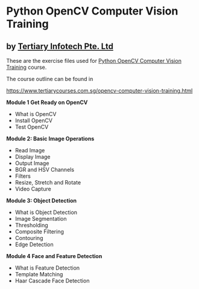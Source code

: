 # Python OpenCV Computer Vision Training
## by [Tertiary Infotech Pte. Ltd](https://www.tertiarycourses.com.sg/)

These are the exercise files used for [Python OpenCV Computer Vision Training](https://www.tertiarycourses.com.sg/opencv-computer-vision-training.html) course. 

The course outline can be found in 

https://www.tertiarycourses.com.sg/opencv-computer-vision-training.html

<p><strong>Module 1 Get Ready on OpenCV</strong></p>
<ul>
<li>What is OpenCV</li>
<li>Install OpenCV</li>
<li>Test OpenCV</li>
</ul>
<p><strong>Module 2: Basic Image Operations</strong></p>
<ul>
<li>Read Image</li>
<li>Display Image</li>
<li>Output Image</li>
<li>BGR and HSV Channels</li>
<li>Filters</li>
<li>Resize, Stretch and Rotate</li>
<li>Video Capture</li>
</ul>
<p><strong>Module 3: Object Detection</strong></p>
<ul>
<li>What is Object Detection</li>
<li>Image Segmentation</li>
<li>Thresholding</li>
<li>Composite Filtering</li>
<li>Contouring</li>
<li>Edge Detection</li>
</ul>
<p><strong>Module 4 Face and Feature Detection</strong></p>
<ul>
<li>What is Feature Detection</li>
<li>Template Matching</li>
<li>Haar Cascade Face Detection</li>
</ul>



